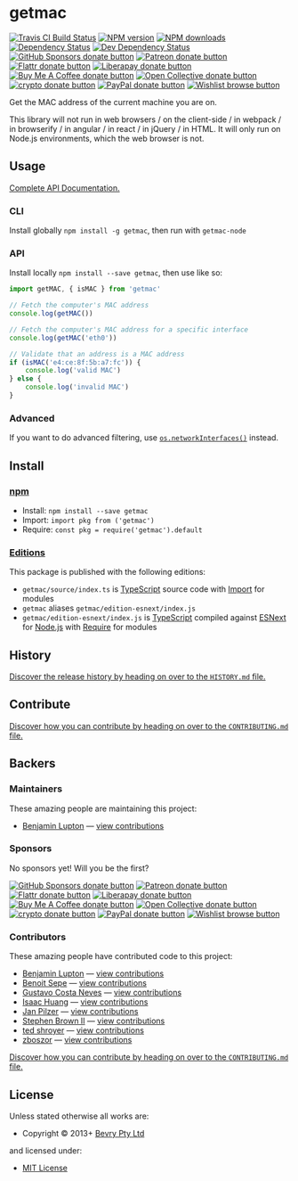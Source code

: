 <!-- TITLE/ -->

<h1>getmac</h1>

<!-- /TITLE -->


<!-- BADGES/ -->

<span class="badge-travisci"><a href="http://travis-ci.com/bevry/getmac" title="Check this project's build status on TravisCI"><img src="https://img.shields.io/travis/com/bevry/getmac/master.svg" alt="Travis CI Build Status" /></a></span>
<span class="badge-npmversion"><a href="https://npmjs.org/package/getmac" title="View this project on NPM"><img src="https://img.shields.io/npm/v/getmac.svg" alt="NPM version" /></a></span>
<span class="badge-npmdownloads"><a href="https://npmjs.org/package/getmac" title="View this project on NPM"><img src="https://img.shields.io/npm/dm/getmac.svg" alt="NPM downloads" /></a></span>
<span class="badge-daviddm"><a href="https://david-dm.org/bevry/getmac" title="View the status of this project's dependencies on DavidDM"><img src="https://img.shields.io/david/bevry/getmac.svg" alt="Dependency Status" /></a></span>
<span class="badge-daviddmdev"><a href="https://david-dm.org/bevry/getmac#info=devDependencies" title="View the status of this project's development dependencies on DavidDM"><img src="https://img.shields.io/david/dev/bevry/getmac.svg" alt="Dev Dependency Status" /></a></span>
<br class="badge-separator" />
<span class="badge-githubsponsors"><a href="https://github.com/sponsors/balupton" title="Donate to this project using GitHub Sponsors"><img src="https://img.shields.io/badge/github-donate-yellow.svg" alt="GitHub Sponsors donate button" /></a></span>
<span class="badge-patreon"><a href="https://patreon.com/bevry" title="Donate to this project using Patreon"><img src="https://img.shields.io/badge/patreon-donate-yellow.svg" alt="Patreon donate button" /></a></span>
<span class="badge-flattr"><a href="https://flattr.com/profile/balupton" title="Donate to this project using Flattr"><img src="https://img.shields.io/badge/flattr-donate-yellow.svg" alt="Flattr donate button" /></a></span>
<span class="badge-liberapay"><a href="https://liberapay.com/bevry" title="Donate to this project using Liberapay"><img src="https://img.shields.io/badge/liberapay-donate-yellow.svg" alt="Liberapay donate button" /></a></span>
<span class="badge-buymeacoffee"><a href="https://buymeacoffee.com/balupton" title="Donate to this project using Buy Me A Coffee"><img src="https://img.shields.io/badge/buy%20me%20a%20coffee-donate-yellow.svg" alt="Buy Me A Coffee donate button" /></a></span>
<span class="badge-opencollective"><a href="https://opencollective.com/bevry" title="Donate to this project using Open Collective"><img src="https://img.shields.io/badge/open%20collective-donate-yellow.svg" alt="Open Collective donate button" /></a></span>
<span class="badge-crypto"><a href="https://bevry.me/crypto" title="Donate to this project using Cryptocurrency"><img src="https://img.shields.io/badge/crypto-donate-yellow.svg" alt="crypto donate button" /></a></span>
<span class="badge-paypal"><a href="https://bevry.me/paypal" title="Donate to this project using Paypal"><img src="https://img.shields.io/badge/paypal-donate-yellow.svg" alt="PayPal donate button" /></a></span>
<span class="badge-wishlist"><a href="https://bevry.me/wishlist" title="Buy an item on our wishlist for us"><img src="https://img.shields.io/badge/wishlist-donate-yellow.svg" alt="Wishlist browse button" /></a></span>

<!-- /BADGES -->


<!-- DESCRIPTION/ -->

Get the MAC address of the current machine you are on.

<!-- /DESCRIPTION -->


This library will not run in web browsers / on the client-side / in webpack / in browserify / in angular / in react / in jQuery / in HTML. It will only run on Node.js environments, which the web browser is not.

## Usage

[Complete API Documentation.](http://master.getmac.bevry.surge.sh/docs/globals.html)

### CLI

Install globally `npm install -g getmac`, then run with `getmac-node`

### API

Install locally `npm install --save getmac`, then use like so:

```javascript
import getMAC, { isMAC } from 'getmac'

// Fetch the computer's MAC address
console.log(getMAC())

// Fetch the computer's MAC address for a specific interface
console.log(getMAC('eth0'))

// Validate that an address is a MAC address
if (isMAC('e4:ce:8f:5b:a7:fc')) {
    console.log('valid MAC')
} else {
    console.log('invalid MAC')
}
```

### Advanced

If you want to do advanced filtering, use [`os.networkInterfaces()`](https://nodejs.org/dist/latest-v12.x/docs/api/os.html#os_os_networkinterfaces) instead.

<!-- INSTALL/ -->

<h2>Install</h2>

<a href="https://npmjs.com" title="npm is a package manager for javascript"><h3>npm</h3></a>
<ul>
<li>Install: <code>npm install --save getmac</code></li>
<li>Import: <code>import pkg from ('getmac')</code></li>
<li>Require: <code>const pkg = require('getmac').default</code></li>
</ul>

<h3><a href="https://editions.bevry.me" title="Editions are the best way to produce and consume packages you care about.">Editions</a></h3>

<p>This package is published with the following editions:</p>

<ul><li><code>getmac/source/index.ts</code> is <a href="https://www.typescriptlang.org/" title="TypeScript is a typed superset of JavaScript that compiles to plain JavaScript. ">TypeScript</a> source code with <a href="https://babeljs.io/docs/learn-es2015/#modules" title="ECMAScript Modules">Import</a> for modules</li>
<li><code>getmac</code> aliases <code>getmac/edition-esnext/index.js</code></li>
<li><code>getmac/edition-esnext/index.js</code> is <a href="https://www.typescriptlang.org/" title="TypeScript is a typed superset of JavaScript that compiles to plain JavaScript. ">TypeScript</a> compiled against <a href="https://en.wikipedia.org/wiki/ECMAScript#ES.Next" title="ECMAScript Next">ESNext</a> for <a href="https://nodejs.org" title="Node.js is a JavaScript runtime built on Chrome's V8 JavaScript engine">Node.js</a> with <a href="https://nodejs.org/dist/latest-v5.x/docs/api/modules.html" title="Node/CJS Modules">Require</a> for modules</li></ul>

<!-- /INSTALL -->


<!-- HISTORY/ -->

<h2>History</h2>

<a href="https://github.com/bevry/getmac/blob/master/HISTORY.md#files">Discover the release history by heading on over to the <code>HISTORY.md</code> file.</a>

<!-- /HISTORY -->


<!-- CONTRIBUTE/ -->

<h2>Contribute</h2>

<a href="https://github.com/bevry/getmac/blob/master/CONTRIBUTING.md#files">Discover how you can contribute by heading on over to the <code>CONTRIBUTING.md</code> file.</a>

<!-- /CONTRIBUTE -->


<!-- BACKERS/ -->

<h2>Backers</h2>

<h3>Maintainers</h3>

These amazing people are maintaining this project:

<ul><li><a href="https://github.com/balupton">Benjamin Lupton</a> — <a href="https://github.com/bevry/getmac/commits?author=balupton" title="View the GitHub contributions of Benjamin Lupton on repository bevry/getmac">view contributions</a></li></ul>

<h3>Sponsors</h3>

No sponsors yet! Will you be the first?

<span class="badge-githubsponsors"><a href="https://github.com/sponsors/balupton" title="Donate to this project using GitHub Sponsors"><img src="https://img.shields.io/badge/github-donate-yellow.svg" alt="GitHub Sponsors donate button" /></a></span>
<span class="badge-patreon"><a href="https://patreon.com/bevry" title="Donate to this project using Patreon"><img src="https://img.shields.io/badge/patreon-donate-yellow.svg" alt="Patreon donate button" /></a></span>
<span class="badge-flattr"><a href="https://flattr.com/profile/balupton" title="Donate to this project using Flattr"><img src="https://img.shields.io/badge/flattr-donate-yellow.svg" alt="Flattr donate button" /></a></span>
<span class="badge-liberapay"><a href="https://liberapay.com/bevry" title="Donate to this project using Liberapay"><img src="https://img.shields.io/badge/liberapay-donate-yellow.svg" alt="Liberapay donate button" /></a></span>
<span class="badge-buymeacoffee"><a href="https://buymeacoffee.com/balupton" title="Donate to this project using Buy Me A Coffee"><img src="https://img.shields.io/badge/buy%20me%20a%20coffee-donate-yellow.svg" alt="Buy Me A Coffee donate button" /></a></span>
<span class="badge-opencollective"><a href="https://opencollective.com/bevry" title="Donate to this project using Open Collective"><img src="https://img.shields.io/badge/open%20collective-donate-yellow.svg" alt="Open Collective donate button" /></a></span>
<span class="badge-crypto"><a href="https://bevry.me/crypto" title="Donate to this project using Cryptocurrency"><img src="https://img.shields.io/badge/crypto-donate-yellow.svg" alt="crypto donate button" /></a></span>
<span class="badge-paypal"><a href="https://bevry.me/paypal" title="Donate to this project using Paypal"><img src="https://img.shields.io/badge/paypal-donate-yellow.svg" alt="PayPal donate button" /></a></span>
<span class="badge-wishlist"><a href="https://bevry.me/wishlist" title="Buy an item on our wishlist for us"><img src="https://img.shields.io/badge/wishlist-donate-yellow.svg" alt="Wishlist browse button" /></a></span>

<h3>Contributors</h3>

These amazing people have contributed code to this project:

<ul><li><a href="https://github.com/balupton">Benjamin Lupton</a> — <a href="https://github.com/bevry/getmac/commits?author=balupton" title="View the GitHub contributions of Benjamin Lupton on repository bevry/getmac">view contributions</a></li>
<li><a href="https://github.com/Ogdentrod">Benoit Sepe</a> — <a href="https://github.com/bevry/getmac/commits?author=Ogdentrod" title="View the GitHub contributions of Benoit Sepe on repository bevry/getmac">view contributions</a></li>
<li><a href="https://github.com/guhcostan">Gustavo Costa Neves</a> — <a href="https://github.com/bevry/getmac/commits?author=guhcostan" title="View the GitHub contributions of Gustavo Costa Neves on repository bevry/getmac">view contributions</a></li>
<li><a href="https://github.com/caasi">Isaac Huang</a> — <a href="https://github.com/bevry/getmac/commits?author=caasi" title="View the GitHub contributions of Isaac Huang on repository bevry/getmac">view contributions</a></li>
<li><a href="https://github.com/Hirse">Jan Pilzer</a> — <a href="https://github.com/bevry/getmac/commits?author=Hirse" title="View the GitHub contributions of Jan Pilzer on repository bevry/getmac">view contributions</a></li>
<li><a href="https://github.com/StephenBrown2">Stephen Brown II</a> — <a href="https://github.com/bevry/getmac/commits?author=StephenBrown2" title="View the GitHub contributions of Stephen Brown II on repository bevry/getmac">view contributions</a></li>
<li><a href="https://github.com/tedshroyer">ted shroyer</a> — <a href="https://github.com/bevry/getmac/commits?author=tedshroyer" title="View the GitHub contributions of ted shroyer on repository bevry/getmac">view contributions</a></li>
<li><a href="https://github.com/zboszor">zboszor</a> — <a href="https://github.com/bevry/getmac/commits?author=zboszor" title="View the GitHub contributions of zboszor on repository bevry/getmac">view contributions</a></li></ul>

<a href="https://github.com/bevry/getmac/blob/master/CONTRIBUTING.md#files">Discover how you can contribute by heading on over to the <code>CONTRIBUTING.md</code> file.</a>

<!-- /BACKERS -->


<!-- LICENSE/ -->

<h2>License</h2>

Unless stated otherwise all works are:

<ul><li>Copyright &copy; 2013+ <a href="http://bevry.me">Bevry Pty Ltd</a></li></ul>

and licensed under:

<ul><li><a href="http://spdx.org/licenses/MIT.html">MIT License</a></li></ul>

<!-- /LICENSE -->
